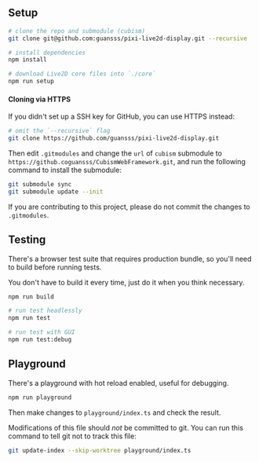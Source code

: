 ## Setup

```sh
# clone the repo and submodule (cubism)
git clone git@github.com:guansss/pixi-live2d-display.git --recursive

# install dependencies
npm install

# download Live2D core files into `./core`
npm run setup
```

#### Cloning via HTTPS

If you didn't set up a SSH key for GitHub, you can use HTTPS instead:

```sh
# omit the `--recursive` flag
git clone https://github.com/guansss/pixi-live2d-display.git
```

Then edit `.gitmodules` and change the `url` of `cubism` submodule to `https://github.coguansss/CubismWebFramework.git`, and run the following command to install the submodule:

```sh
git submodule sync
git submodule update --init
```

If you are contributing to this project, please do not commit the changes to `.gitmodules`.

## Testing

There's a browser test suite that requires production bundle, so you'll need to build before running tests.

You don't have to build it every time, just do it when you think necessary.

```sh
npm run build

# run test headlessly
npm run test

# run test with GUI
npm run test:debug
```

## Playground

There's a playground with hot reload enabled, useful for debugging.

```sh
npm run playground
```

Then make changes to `playground/index.ts` and check the result.

Modifications of this file should *not* be committed to git. You can run this command to tell git not to track this file:

```sh
git update-index --skip-worktree playground/index.ts
```
